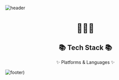 ![header](https://capsule-render.vercel.app/api?type=wave&color=ff80bf&height=180&section=header&text=🔥Github🔥&fontSize=45&fontColor=3C3A39)

<div align=center>
  <h1>👩🏻‍💻</h1>
</div>

<div align=center>
  <h2>📚 Tech Stack 📚</h2>
	<p>✨ Platforms & Languages ✨</p>
 </div>



![footer](https://capsule-render.vercel.app/api?type=wave&color=ff80bf&height=180&section=footer&text=Work%20Hard!❤️‍🔥&fontSize=30&fontColor=3C3A39))
<!--
**2UJ1N/2UJ1N** is a ✨ _special_ ✨ repository because its `README.md` (this file) appears on your GitHub profile.

Here are some ideas to get you started:

- 🔭 I’m currently working on ...
- 🌱 I’m currently learning ...
- 👯 I’m looking to collaborate on ...
- 🤔 I’m looking for help with ...
- 💬 Ask me about ...
- 📫 How to reach me: ...
- 😄 Pronouns: ...
- ⚡ Fun fact: ...
-->
